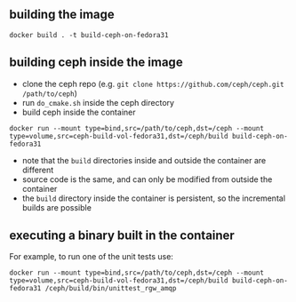 ## building the image
```
docker build . -t build-ceph-on-fedora31
```

## building ceph inside the image
- clone the ceph repo (e.g. ``git clone https://github.com/ceph/ceph.git /path/to/ceph``)
- run ``do_cmake.sh`` inside the ceph directory
- build ceph inside the container
```
docker run --mount type=bind,src=/path/to/ceph,dst=/ceph --mount type=volume,src=ceph-build-vol-fedora31,dst=/ceph/build build-ceph-on-fedora31
```
- note that the ``build`` directories inside and outside the container are different
- source code is the same, and can only be modified from outside the container
- the ``build`` directory inside the container is persistent, so the incremental builds are possible

## executing a binary built in the container
For example, to run one of the unit tests use:
```
docker run --mount type=bind,src=/path/to/ceph,dst=/ceph --mount type=volume,src=ceph-build-vol-fedora31,dst=/ceph/build build-ceph-on-fedora31 /ceph/build/bin/unittest_rgw_amqp
```

